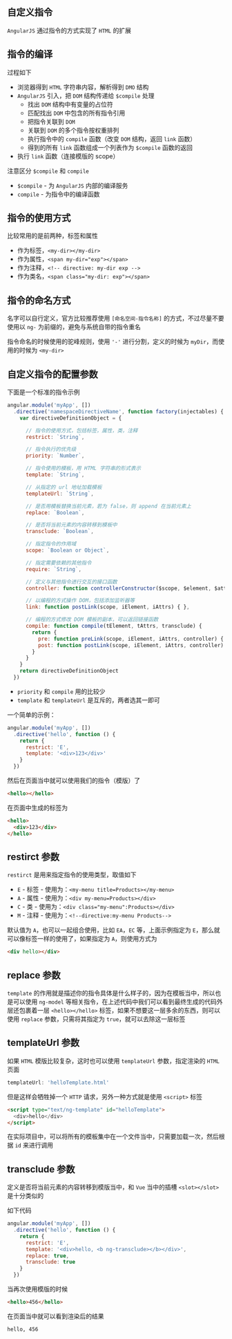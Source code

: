## 自定义指令

`AngularJS` 通过指令的方式实现了 `HTML` 的扩展

## 指令的编译

过程如下

* 浏览器得到 `HTML` 字符串内容，解析得到 `DMO` 结构
* `AngularJS` 引入，把 `DOM` 结构传递给 `$compile` 处理
  * 找出 `DOM` 结构中有变量的占位符
  * 匹配找出 `DOM` 中包含的所有指令引用
  * 把指令关联到 `DOM`
  * 关联到 `DOM` 的多个指令按权重排列
  * 执行指令中的 `compile` 函数（改变 `DOM` 结构，返回 `link` 函数）
  * 得到的所有 `link` 函数组成一个列表作为 `$compile` 函数的返回
* 执行 `link` 函数（连接模版的 scope）

注意区分 `$compile` 和 `compile`

* `$compile` - 为 `AngularJS` 内部的编译服务
* `compile` - 为指令中的编译函数

## 指令的使用方式

比较常用的是前两种，标签和属性

* 作为标签，`<my-dir></my-dir>`
* 作为属性，`<span my-dir="exp"></span>`
* 作为注释，`<!-- directive: my-dir exp -->`
* 作为类名，`<span class="my-dir: exp"></span>`

## 指令的命名方式

名字可以自行定义，官方比较推荐使用 `[命名空间-指令名称]` 的方式，不过尽量不要使用以 `ng-` 为前缀的，避免与系统自带的指令重名

指令命名的时候使用的驼峰规则，使用 `'-'` 进行分割，定义的时候为 `myDir`，而使用的时候为 `<my-dir>`


## 自定义指令的配置参数

下面是一个标准的指令示例

```js
angular.module('myApp', [])
  .directive('namespaceDirectiveName', function factory(injectables) {
    var directiveDefinitionObject = {

      // 指令的使用方式，包括标签，属性，类，注释
      restrict: `String`,

      // 指令执行的优先级
      priority: `Number`,

      // 指令使用的模板，用 HTML 字符串的形式表示
      template: `String`,

      // 从指定的 url 地址加载模板
      templateUrl: `String`,

      // 是否用模板替换当前元素，若为 false，则 append 在当前元素上
      replace: `Boolean`,

      // 是否将当前元素的内容转移到模板中
      transclude: `Boolean`,

      // 指定指令的作用域
      scope: `Boolean or Object`,

      // 指定需要依赖的其他指令
      require: `String`,

      // 定义与其他指令进行交互的接口函数
      controller: function controllerConstructor($scope, $element, $attrs, $transclude) { },

      // 以编程的方式操作 DOM，包括添加监听器等
      link: function postLink(scope, iElement, iAttrs) { },

      // 编程的方式修改 DOM 模板的副本，可以返回链接函数
      compile: function compile(tElement, tAttrs, transclude) {
        return {
          pre: function preLink(scope, iElement, iAttrs, controller) { },
          post: function postLink(scope, iElement, iAttrs, controller) { }
        }
      }
    }
    return directiveDefinitionObject
  })
```

* `priority` 和 `compile` 用的比较少
* `template` 和 `templateUrl` 是互斥的，两者选其一即可

一个简单的示例：

```js
angular.module('myApp', [])
  .directive('hello', function () {
    return {
      restrict: 'E',
      template: '<div>123</div>'
    }
  })
```

然后在页面当中就可以使用我们的指令（模版）了

```html
<hello></hello>
```

在页面中生成的标签为

```html
<hello>
  <div>123</div>
</hello>
```

## restirct 参数

`restirct` 是用来指定指令的使用类型，取值如下

* `E` - 标签 - 使用为：`<my-menu title=Products></my-menu>`
* `A` - 属性 - 使用为：`<div my-menu=Products></div>`
* `C` - 类 - 使用为：`<div class="my-menu":Products></div>`
* `M` - 注释 - 使用为：`<!--directive:my-menu Products-->`

默认值为 `A`，也可以一起组合使用，比如 `EA`，`EC` 等，上面示例指定为 `E`，那么就可以像标签一样的使用了，如果指定为 `A`，则使用方式为

```html
<div hello></div>
```


## replace 参数

`template` 的作用就是描述你的指令具体是什么样子的，因为在模板当中，所以也是可以使用 `ng-model` 等相关指令，在上述代码中我们可以看到最终生成的代码外层还包裹着一层 `<hello></hello>` 标签，如果不想要这一层多余的东西，则可以使用 `replace` 参数，只需将其指定为 `true`，就可以去除这一层标签


## templateUrl 参数

如果 `HTML` 模版比较复杂，这时也可以使用 `templateUrl` 参数，指定渲染的 `HTML` 页面

```js
templateUrl: 'helloTemplate.html'
```

但是这样会牺牲掉一个 `HTTP` 请求，另外一种方式就是使用 `<script>` 标签

```html
<script type="text/ng-template" id="helloTemplate">
  <div>hello</div>
</script>
```

在实际项目中，可以将所有的模板集中在一个文件当中，只需要加载一次，然后根据 `id` 来进行调用



## transclude 参数

定义是否将当前元素的内容转移到模版当中，和 `Vue` 当中的插槽 `<slot></slot>` 是十分类似的

如下代码

```js
angular.module('myApp', [])
  .directive('hello', function () {
    return {
      restrict: 'E',
      template: '<div>hello, <b ng-transclude></b></div>',
      replace: true,
      transclude: true
    }
  })
```

当再次使用模版的时候

```html
<hello>456</hello>
```

在页面当中就可以看到渲染后的结果

```html
hello, 456
```